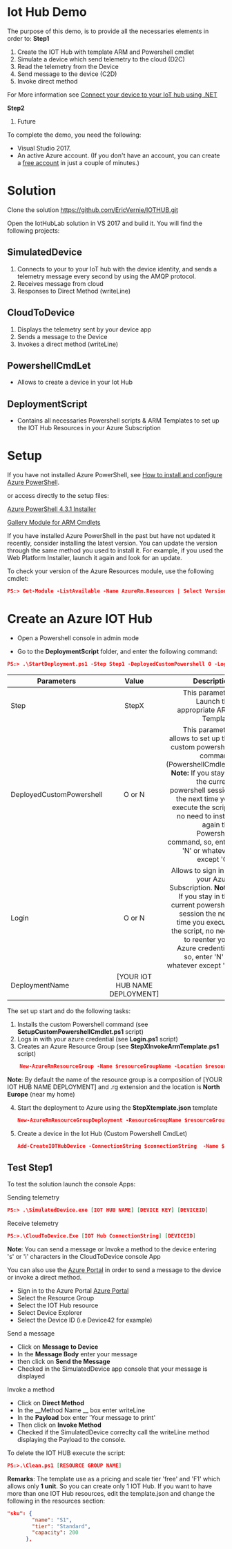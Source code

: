 # Iot Hub Demo

The purpose of this demo, is to provide all the necessaries elements in order to:
__Step1__

1. Create the IOT Hub with template ARM and Powershell cmdlet
2. Simulate a device which send telemetry to the cloud (D2C)
3. Read the telemetry from the Device
4. Send message to the device (C2D)
5. Invoke direct method

For More information see [Connect your device to your IoT hub using .NET](https://docs.microsoft.com/en-us/azure/iot-hub/iot-hub-csharp-csharp-getstarted)

__Step2__
1. Future

To complete the demo, you need the following:

* Visual Studio 2017.
* An active Azure account. (If you don't have an account, you can create a [free account](http://azure.microsoft.com/pricing/free-trial/) in just a couple of minutes.)


# Solution

Clone the solution https://github.com/EricVernie/IOTHUB.git

Open the IotHubLab solution in VS 2017 and build it.
You will find the following projects:

## SimulatedDevice 
1. Connects to your to your IoT hub with the device identity, and sends a telemetry message every second by using the AMQP protocol.
2. Receives message from cloud
3. Responses to Direct Method (writeLine)




## CloudToDevice
1. Displays the telemetry sent by your device app
2. Sends a message to the Device
3. Invokes a direct method (writeLine)


## PowershellCmdLet
* Allows to create a device in your Iot Hub

## DeploymentScript 
* Contains all necessaries Powershell scripts & ARM Templates to set up the IOT Hub Resources in your Azure Subscription



# Setup
If you have not installed Azure PowerShell, see [How to install and configure Azure PowerShell](https://docs.microsoft.com/en-us/powershell/azure/overview?view=azurermps-4.3.1).

or access directly to the setup files:

[Azure PowerShell 4.3.1 Installer](https://github.com/Azure/azure-powershell/releases/download/v4.3.1-August2017/azure-powershell.4.3.1.msi)

[Gallery Module for ARM Cmdlets](https://www.powershellgallery.com/packages/AzureRM/4.3.1)


If you have installed Azure PowerShell in the past but have not updated it recently, consider installing the latest version. You can update the version through the same method you used to install it. For example, if you used the Web Platform Installer, launch it again and look for an update.

To check your version of the Azure Resources module, use the following cmdlet:

```json
PS:> Get-Module -ListAvailable -Name AzureRm.Resources | Select Version
```

# Create an Azure IOT Hub 

* Open a Powershell console in admin mode

* Go to the __DeploymentScript__ folder, and enter the following command:
```json
PS:> .\StartDeployment.ps1 -Step Step1 -DeployedCustomPowershell O -Login O -DeploymentName [YOUR IOT HUB NAME DEPLOYMENT]
```

| Parameters | Value | Description|
| ------------- |:-------------:| -----:|
| Step | StepX | This parameter Launch the appropriate ARM Template|
| DeployedCustomPowershell | O or N | This parameter allows to set up the custom powershell command (PowershellCmdlet). __Note:__ If you stay in the current powershell session the next time you execute the script, no need to install again the Powershell command, so, enter 'N' or whatever except 'O'. |
|Login | O or N | Allows to sign in to your Azure Subscription. __Note:__ If you stay in the current powershell session the next time you execute the script, no need to reenter your Azure credential, so, enter 'N' or whatever except 'O'
|DeploymentName|[YOUR IOT HUB NAME DEPLOYMENT]||
	



The set up start and do the following tasks:
1. Installs the custom Powershell command (see __SetupCustomPowershellCmdlet.ps1__ script)
2. Logs in with your azure credential (see __Login.ps1__ script)
3. Creates an Azure Resource Group (see __StepXInvokeArmTemplate.ps1__ script)
   
```json
	New-AzureRmResourceGroup -Name $resourceGroupName -Location $resourceGroupLocation 
```

__Note__: By default the name of the resource group is a composition of [YOUR IOT HUB NAME DEPLOYMENT] and .rg extension and the location is __North Europe__ (near my home)


4. Start the deployment to Azure using the __StepXtemplate.json__ template
	```json
	New-AzureRmResourceGroupDeployment -ResourceGroupName $resourceGroupName -TemplateFile $templateFilePath;
	```
5. Create a device in the Iot Hub (Custom Powershell CmdLet)
    ```json
	Add-CreateIOTHubDevice -ConnectionString $connectionString  -Name $deviceId
	```
## Test Step1
To test the solution launch the console Apps:

Sending telemetry
```json
PS:> .\SimulatedDevice.exe [IOT HUB NAME] [DEVICE KEY] [DEVICEID]
```

Receive telemetry
```json
PS:>.\CloudToDevice.Exe [IOT Hub ConnectionString] [DEVICEID]
```

__Note__: You can send a message or Invoke a method to the device entering 's' or 'i' characters in the CloudToDevice console App

You can also use the [Azure Portal](https://portal.azure.com) in order to send a message to the device or invoke a direct method.

* Sign in to the Azure Portal [Azure Portal](https://portal.azure.com)
* Select the Resource Group
* Select the IOT Hub resource
* Select Device Explorer
* Select the Device ID (i.e Device42 for example)

Send a message

* Click on __Message to Device__
* In the __Message Body__ enter your message
* then click on __Send the Message__
* Checked in the SimulatedDevice app console that your message is displayed

Invoke a method

* Click on __Direct Method__
* In the __Method Name __ box enter writeLine
* In the __Payload__ box enter 'Your message to print'
* Then click on __Invoke Method__
* Checked if the SimulatedDevice correclty call the writeLine method displaying the Payload to the console.

To delete the IOT HUB execute the script: 
```json
PS:>.\Clean.ps1 [RESOURCE GROUP NAME]
```

__Remarks__: The template use as a pricing and scale tier 'free' and 'F1' which allows only __1 unit__. So you can create only 1 IOT Hub.
If you want to have more than one IOT Hub resources, edit the template.json and change the following in the resources section:
```json
"sku": {
        "name": "S1",
        "tier": "Standard",
        "capacity": 200
      },







